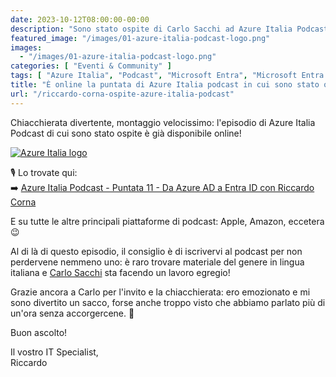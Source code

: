 ```yaml
---
date: 2023-10-12T08:00:00-00:00
description: "Sono stato ospite di Carlo Sacchi ad Azure Italia Podcast. Abbiamo fatto una bellissima chiacchierata su Microsoft Entra!"
featured_image: "/images/01-azure-italia-podcast-logo.png"
images:
  - "/images/01-azure-italia-podcast-logo.png"
categories: [ "Eventi & Community" ]
tags: [ "Azure Italia", "Podcast", "Microsoft Entra", "Microsoft Entra ID" ]
title: "È online la puntata di Azure Italia podcast in cui sono stato ospite"
url: "/riccardo-corna-ospite-azure-italia-podcast"
---
```

Chiacchierata divertente, montaggio velocissimo: l'episodio di Azure Italia Podcast di cui sono stato ospite è già disponibile online!

[![Azure Italia logo](/images/01-azure-italia-podcast-logo.png)](https://open.spotify.com/episode/09wilIt7WjZPlKkdZmyiyx?si=caVqoI8ETYyH-5mVOa18FQ&nd=1)

🎙️ Lo trovate qui:  
➡️ [Azure Italia Podcast - Puntata 11 - Da Azure AD a Entra ID con Riccardo Corna](https://open.spotify.com/episode/09wilIt7WjZPlKkdZmyiyx?si=caVqoI8ETYyH-5mVOa18FQ&nd=1)

E su tutte le altre principali piattaforme di podcast: Apple, Amazon, eccetera 😉

Al di là di questo episodio, il consiglio è di iscrivervi al podcast per non perdervene nemmeno uno: è raro trovare materiale del genere in lingua italiana e [Carlo Sacchi](https://www.linkedin.com/in/carlo-sacchi/) sta facendo un lavoro egregio!

Grazie ancora a Carlo per l'invito e la chiacchierata: ero emozionato e mi sono divertito un sacco, forse anche troppo visto che abbiamo parlato più di un'ora senza accorgercene. 🤣

Buon ascolto!

Il vostro IT Specialist,  
Riccardo
